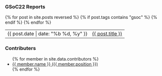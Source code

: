 

### GSoC22 Reports
<table>
  {% for post in site.posts reversed %}
    {% if post.tags contains "gsoc" %}
      <tr>
        <td>{{ post.date | date: "%b %d, %y" }}</td>
        <td><a href="{{ post.url | remove_first:'/' }}">{{ post.title }}</a></td>
      </tr>
    {% endif %}
  {% endfor %}
</table>


### Contributers
<ul>
  {% for member in site.data.contributors %}
      <li>
        <a target="_blank" href="https://github.com/{{member.github}}">{{ member.name }} ({{ member.position }})</a>
      </li>
  {% endfor %}
</ul>

